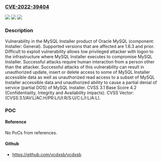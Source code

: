 ### [CVE-2022-39404](https://cve.mitre.org/cgi-bin/cvename.cgi?name=CVE-2022-39404)
![](https://img.shields.io/static/v1?label=Product&message=MySQL%20Installer&color=blue)
![](https://img.shields.io/static/v1?label=Version&message=n%2Fa&color=blue)
![](https://img.shields.io/static/v1?label=Vulnerability&message=Difficult%20to%20exploit%20vulnerability%20allows%20low%20privileged%20attacker%20with%20logon%20to%20the%20infrastructure%20where%20MySQL%20Installer%20executes%20to%20compromise%20MySQL%20Installer.%20%20Successful%20attacks%20require%20human%20interaction%20from%20a%20person%20other%20than%20the%20attacker.%20Successful%20attacks%20of%20this%20vulnerability%20can%20result%20in%20%20unauthorized%20update%2C%20insert%20or%20delete%20access%20to%20some%20of%20MySQL%20Installer%20accessible%20data%20as%20well%20as%20%20unauthorized%20read%20access%20to%20a%20subset%20of%20MySQL%20Installer%20accessible%20data%20and%20unauthorized%20ability%20to%20cause%20a%20partial%20denial%20of%20service%20(partial%20DOS)%20of%20MySQL%20Installer.&color=brighgreen)

### Description

Vulnerability in the MySQL Installer product of Oracle MySQL (component: Installer: General). Supported versions that are affected are 1.6.3 and prior. Difficult to exploit vulnerability allows low privileged attacker with logon to the infrastructure where MySQL Installer executes to compromise MySQL Installer. Successful attacks require human interaction from a person other than the attacker. Successful attacks of this vulnerability can result in unauthorized update, insert or delete access to some of MySQL Installer accessible data as well as unauthorized read access to a subset of MySQL Installer accessible data and unauthorized ability to cause a partial denial of service (partial DOS) of MySQL Installer. CVSS 3.1 Base Score 4.2 (Confidentiality, Integrity and Availability impacts). CVSS Vector: (CVSS:3.1/AV:L/AC:H/PR:L/UI:R/S:U/C:L/I:L/A:L).

### POC

#### Reference
No PoCs from references.

#### Github
- https://github.com/ycdxsb/ycdxsb

